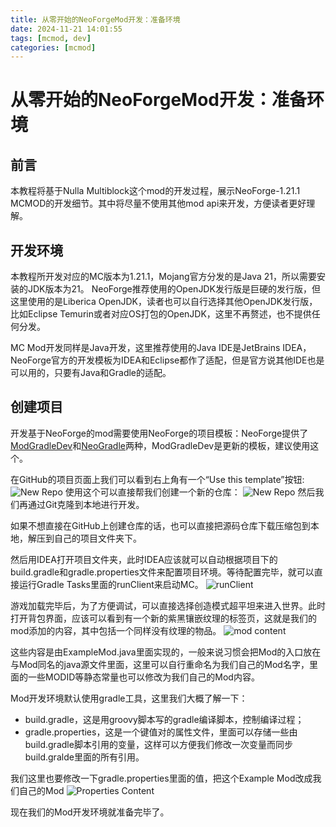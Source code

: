 ```yaml
---
title: 从零开始的NeoForgeMod开发：准备环境
date: 2024-11-21 14:01:55
tags: [mcmod, dev]
categories: [mcmod]
---
```


# 从零开始的NeoForgeMod开发：准备环境

## 前言

本教程将基于Nulla Multiblock这个mod的开发过程，展示NeoForge-1.21.1 MCMOD的开发细节。其中将尽量不使用其他mod api来开发，方便读者更好理解。

## 开发环境

本教程所开发对应的MC版本为1.21.1，Mojang官方分发的是Java 21，所以需要安装的JDK版本为21。
NeoForge推荐使用的OpenJDK发行版是巨硬的发行版，但这里使用的是Liberica OpenJDK，读者也可以自行选择其他OpenJDK发行版，比如Eclipse Temurin或者对应OS打包的OpenJDK，这里不再赘述，也不提供任何分发。

MC Mod开发同样是Java开发，这里推荐使用的Java IDE是JetBrains IDEA，NeoForge官方的开发模板为IDEA和Eclipse都作了适配，但是官方说其他IDE也是可以用的，只要有Java和Gradle的适配。

## 创建项目

开发基于NeoForge的mod需要使用NeoForge的项目模板：NeoForge提供了[ModGradleDev](https://github.com/NeoForgeMDKs/MDK-1.21-ModDevGradle)和[NeoGradle](https://github.com/NeoForgeMDKs/MDK-1.21-NeoGradle)两种，ModGradleDev是更新的模板，建议使用这个。

在GitHub的项目页面上我们可以看到右上角有一个“Use this template”按钮:
![New Repo](0-1.png)
使用这个可以直接帮我们创建一个新的仓库：
![New Repo](0-2.png)
然后我们再通过Git克隆到本地进行开发。

如果不想直接在GitHub上创建仓库的话，也可以直接把源码仓库下载压缩包到本地，解压到自己的项目文件夹下。

然后用IDEA打开项目文件夹，此时IDEA应该就可以自动根据项目下的build.gradle和gradle.properties文件来配置项目环境。等待配置完毕，就可以直接运行Gradle Tasks里面的runClient来启动MC。
![runClient](0-3.png)

游戏加载完毕后，为了方便调试，可以直接选择创造模式超平坦来进入世界。此时打开背包界面，应该可以看到有一个新的紫黑镶嵌纹理的标签页，这就是我们的mod添加的内容，其中包括一个同样没有纹理的物品。
![mod content](0-4.png)

这些内容是由ExampleMod.java里面实现的，一般来说习惯会把Mod的入口放在与Mod同名的java源文件里面，这里可以自行重命名为我们自己的Mod名字，里面的一些MODID等静态常量也可以修改为我们自己的Mod内容。

Mod开发环境默认使用gradle工具，这里我们大概了解一下：
 - build.gradle，这是用groovy脚本写的gradle编译脚本，控制编译过程；
 - gradle.properties，这是一个键值对的属性文件，里面可以存储一些由build.gradle脚本引用的变量，这样可以方便我们修改一次变量而同步build.gralde里面的所有引用。

我们这里也要修改一下gradle.properties里面的值，把这个Example Mod改成我们自己的Mod
![Properties Content](0-5.png)

现在我们的Mod开发环境就准备完毕了。